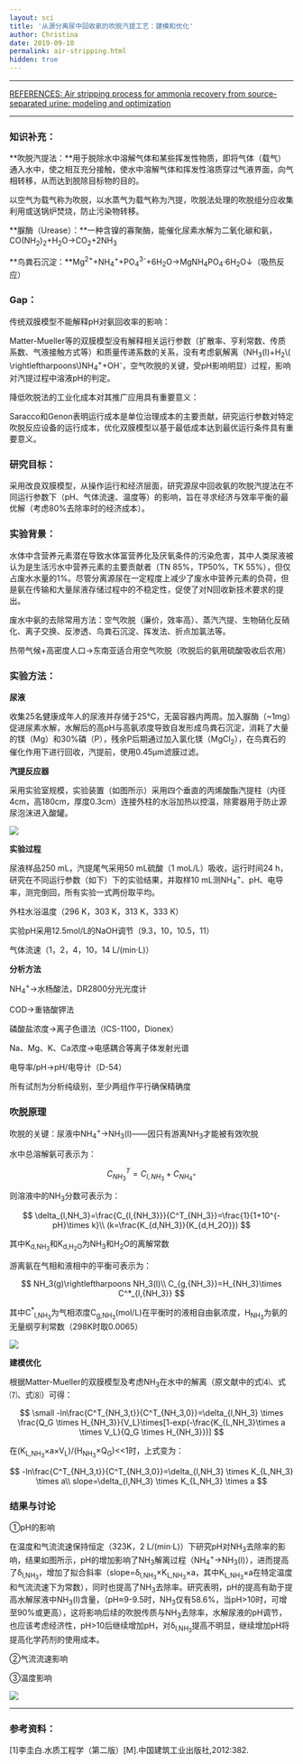 ```yaml
---
layout: sci
title: '从源分离尿中回收氨的吹脱汽提工艺：建模和优化'
author: Christina
date: 2019-09-10
permalink: air-stripping.html
hidden: true
---
```


---

[REFERENCES: Air stripping process for ammonia recovery from source-separated urine: modeling and optimization](https://onlinelibrary.wiley.com/doi/abs/10.1002/jctb.4535)

---

### 知识补充：

**吹脱汽提法：**用于脱除水中溶解气体和某些挥发性物质，即将气体（载气）通入水中，使之相互充分接触，使水中溶解气体和挥发性溶质穿过气液界面，向气相转移，从而达到脱除目标物的目的。

以空气为载气称为吹脱，以水蒸气为载气称为汽提，吹脱法处理的吹脱组分应收集利用或送锅炉焚烧，防止污染物转移。

**脲酶（Urease）：**一种含镍的寡聚酶，能催化尿素水解为二氧化碳和氨，CO(NH<sub>2</sub>)<sub>2</sub>+H<sub>2</sub>O→CO<sub>2</sub>+2NH<sub>3</sub>

**鸟粪石沉淀：**Mg<sup>2+</sup>+NH<sub>4</sub><sup>+</sup>+PO<sub>4</sub><sup>3-</sup>+6H<sub>2</sub>O→MgNH<sub>4</sub>PO<sub>4</sub>·6H<sub>2</sub>O↓（吸热反应）



### Gap：

传统双膜模型不能解释pH对氨回收率的影响：

Matter-Mueller等的双膜模型没有解释相关运行参数（扩散率、亨利常数、传质系数、气液接触方式等）和质量传递系数的关系，没有考虑氨解离（NH<sub>3</sub>(l)+H<sub>2</sub>\\( \rightleftharpoons\\)NH<sub>4</sub><sup>+</sup>+OH<sup>-</sup>，空气吹脱的关键，受pH影响明显）过程，影响对汽提过程中溶液pH的判定。

降低吹脱法的工业化成本对其推广应用具有重要意义：

Saracco和Genon表明运行成本是单位治理成本的主要贡献，研究运行参数对特定吹脱反应设备的运行成本，优化双膜模型以基于最低成本达到最优运行条件具有重要意义。



### 研究目标：

采用改良双膜模型，从操作运行和经济层面，研究源尿中回收氨的吹脱汽提法在不同运行参数下（pH、气体流速、温度等）的影响，旨在寻求经济与效率平衡的最优解（考虑80%去除率时的经济成本）。



### 实验背景：

水体中含营养元素潜在导致水体富营养化及厌氧条件的污染危害，其中人类尿液被认为是生活污水中营养元素的主要贡献者（TN 85%，TP50%，TK 55%），但仅占废水水量的1%。尽管分离源尿在一定程度上减少了废水中营养元素的负荷，但是氨在传输和大量尿液存储过程中的不稳定性，促使了对N回收新技术要求的提出。

废水中氨的去除常用方法：空气吹脱（廉价，效率高）、蒸汽汽提、生物硝化反硝化、离子交换、反渗透、鸟粪石沉淀、挥发法、折点加氯法等。

热带气候+高密度人口→东南亚适合用空气吹脱（吹脱后的氨用硫酸吸收后农用）



### 实验方法：

**尿液**

收集25名健康成年人的尿液并存储于25℃，无菌容器内两周。加入脲酶（~1mg）促进尿素水解，水解后的高pH与高氨浓度导致自发形成鸟粪石沉淀，消耗了大量的镁（Mg）和30%磷（P），残余P后期通过加入氯化镁（MgCl<sub>2</sub>），在鸟粪石的催化作用下进行回收，汽提前，使用0.45μm滤膜过滤。

**汽提反应器**

采用实验室规模，实验装置（如图所示）采用四个垂直的丙烯酸酯汽提柱（内径4cm，高180cm，厚度0.3cm）连接外柱的水浴加热以控温，除雾器用于防止源尿泡沫进入酸罐。

![](/assets/img/2019-09-15_154947.png)

**实验过程**

尿液样品250 mL，汽提尾气采用50 mL硫酸（1 moL/L）吸收，运行时间24 h，研究在不同运行参数（如下）下的实验结果，并取样10 mL测NH<sub>4</sub><sup>+</sup>、pH、电导率，测完倒回，所有实验一式两份取平均。

外柱水浴温度（296 K，303 K，313 K，333 K）

实验pH采用12.5mol/L的NaOH调节（9.3，10，10.5，11）

气体流速（1，2，4，10，14 L/(min·L)）

**分析方法**

NH<sub>4</sub><sup>+</sup>→水杨酸法，DR2800分光光度计

COD→重铬酸钾法

磷酸盐浓度→离子色谱法（ICS-1100，Dionex）

Na、Mg、K、Ca浓度→电感耦合等离子体发射光谱

电导率/pH→pH/电导计（D-54）

所有试剂为分析纯级别，至少两组作平行确保精确度



### 吹脱原理

吹脱的关键：尿液中NH<sub>4</sub><sup>+</sup>→NH<sub>3</sub>(l)——因只有游离NH<sub>3</sub>才能被有效吹脱

水中总溶解氨可表示为：



$$
C^T_{NH_3}=C_{l,{NH_3}}+C_{NH_4^+}
$$



则溶液中的NH<sub>3</sub>分数可表示为：



$$
\delta_{l,NH_3}=\frac{C_{l,{NH_3}}}{C^T_{NH_3}}=\frac{1}{1+10^{-pH}\times k}\\
(k=\frac{K_{d,NH_3}}{K_{d,H_2O}})
$$



其中K<sub>d,NH<sub>3</sub></sub>和K<sub>d,H<sub>2</sub>O</sub>为NH<sub>3</sub>和H<sub>2</sub>O的离解常数

游离氨在气相和液相中的平衡可表示为：



$$
NH_3(g)\rightleftharpoons NH_3(l)\\
C_{g,{NH_3}}=H_{NH_3}\times C^*_{l,{NH_3}}
$$



其中C<sup>*</sup><sub>l,NH<sub>3</sub></sub>为气相浓度C<sub>g,NH<sub>3</sub></sub>(mol/L)在平衡时的液相自由氨浓度，H<sub>NH<sub>3</sub></sub>为氨的无量纲亨利常数（298K时取0.0065）

![](/assets/img/2019-09-21_213246.png)

**建模优化**

根据Matter-Mueller的双膜模型及考虑NH<sub>3</sub>在水中的解离（原文献中的式⑷、式⑺、式⑻）可得：



$$
\small
-ln\frac{C^T_{NH_3,t}}{C^T_{NH_3,0}}=\delta_{l,NH_3} \times \frac{Q_G \times H_{NH_3}}{V_L}\times[1-exp(-\frac{K_{L,NH_3}\times a \times V_L}{Q_G \times H_{NH_3}})]
$$



在(K<sub>L,NH<sub>3</sub></sub>×a×V<sub>L</sub>)/(H<sub>NH<sub>3</sub></sub>×Q<sub>G</sub>)<<1时，上式变为：



$$
-ln\frac{C^T_{NH_3,t}}{C^T_{NH_3,0}}=\delta_{l,NH_3} \times K_{L,NH_3} \times a\\
slope=\delta_{l,NH_3} \times K_{L,NH_3} \times a
$$



### 结果与讨论

①pH的影响

在温度和气流流速保持恒定（323K，2 L/(min·L)）下研究pH对NH<sub>3</sub>去除率的影响，结果如图所示，pH的增加影响了NH<sub>3</sub>解离过程（NH<sub>4</sub><sup>+</sup>→NH<sub>3</sub>(l)），进而提高了δ<sub>l,NH<sub>3</sub></sub>，增加了拟合斜率（slope=δ<sub>l,NH<sub>3</sub></sub>×K<sub>L,NH<sub>3</sub></sub>×a，其中K<sub>L,NH<sub>3</sub></sub>×a在特定温度和气流流速下为常数），同时也提高了NH<sub>3</sub>去除率。研究表明，pH的提高有助于提高水解尿液中NH<sub>3</sub>(l)含量，（pH≈9-9.5时，NH<sub>3</sub>仅有58.6%，当pH>10时，可增至90%或更高），这将影响后续的吹脱传质与NH<sub>3</sub>去除率，水解尿液的pH调节，也应该考虑经济性，pH>10后继续增加pH，对δ<sub>l,NH<sub>3</sub></sub>提高不明显，继续增加pH将提高化学药剂的使用成本。

②气流流速影响

③温度影响

![](/assets/img/2019-09-28_125942.png)

---

### 参考资料：

[1]李圭白.水质工程学（第二版）[M].中国建筑工业出版社,2012:382.